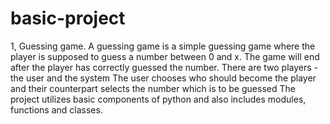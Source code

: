 # basic-project
1, Guessing game.
A guessing game is a simple guessing game where the player is supposed to guess a number between 0 and x. 
The game will end after the player has correctly guessed the number.
There are two players - the user and the system
The user chooses who should become the player and their counterpart selects the number which is to be guessed
The project utilizes basic components of python and also includes modules, functions and classes. 
